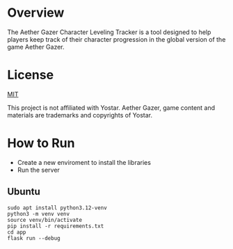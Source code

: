 # Overview
The Aether Gazer Character Leveling Tracker is a tool designed to help players keep track of their character progression in the global version of the game Aether Gazer. 

# License 
[MIT](https://github.com/larchadrg/ag-progress-tracker/blob/master/LICENSE)

This project is not affiliated with Yostar. 
Aether Gazer, game content and materials are trademarks and copyrights of Yostar.

# How to Run
- Create a new enviroment to install the libraries 
- Run the server 
## Ubuntu  
``` 
sudo apt install python3.12-venv
python3 -m venv venv
source venv/bin/activate
pip install -r requirements.txt
cd app 
flask run --debug 
```


